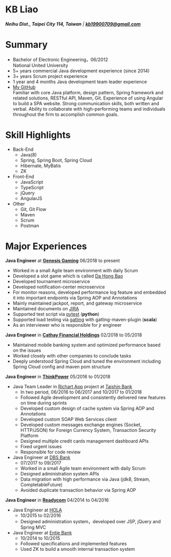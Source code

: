 # **KB** Liao
###### **Neihu Dist., Taipei City 114, Taiwan** | **kb19900709@gmail.com** 

# Summary
- Bachelor of Electronic Engineering，06/2012  
National United University
- 5+ years commercial Java development experience (since 2014) 
- 3+ years Scrum project experience  
- 1 year and 4 months Java development team leader experience  
- [My GitHub](https://github.com/kb19900709)  
Familiar with core Java platform, design pattern, Spring framework and related solutions, RESTful API, Maven, Git. Experience of using Angular to build a SPA website. 
Strong communication skills, both written and verbal. Ability to collaborate with high-performing teams and individuals throughout the firm to accomplish common goals.

# Skill Highlights
- Back-End
    - Java(8)
    - Spring, Spring Boot, Spring Cloud
    - Hibernate, MyBatis
    - ZK
- Front-End
    - JavaScript
    - TypeScript
    - jQuery
    - AngularJS
- Other
    - Git, Git Flow
    - Maven
    - Scrum
    - Postman

# Major Experiences
**Java Engineer** at **[Genesis Gaming](http://www.genesis-games.com)** 06/2018 to present
- Worked in a small Agile team environment with daily Scrum
- Developed a slot game which is called [Da Hong Bao](http://www.genesis-games.com/result.php?keyword=Da%20Hong%20Bao)
- Developed tournament microservice
- Developed notification-center microservice 
- For monitor reasons, developed performance log feature and embedded it into important endpoints via Spring AOP and Annotations
- Mainly maintained jackpot, report, and gateway microservice
- Maintained documents on [JIRA](https://www.atlassian.com/software/jira)
- Supported test script via [pytest](http://docs.pytest.org/en/latest/) (**python**)
- Supported load testing via [gatling](https://gatling.io/docs/2.2/) with gatling-maven-plugin (**scala**)
- As an interviewer who is responsible for jr engineer
  
**Java Engineer** in **[Cathay Financial Holdings](https://www.cathayholdings.com/en/holdings/intro/intro/about)** 02/2018 to 05/2018   
- Maintained mobile banking system and optimized performance based on the issues
- Worked closely with other companies to conclude tasks
- Deeply understood Spring Cloud and tuned the environment including Spring Cloud config and maven pom structure

**Java Engineer** in **[ThinkPower](https://www.thinkpower.info/)** 05/2016 to 01/2018
- Java Team Leader in [Richart App](https://richart.tw/) project at [Taishin Bank](https://mkp.taishinbank.com.tw/s/2020/181201/index.html)
    - In two period, 06/2016 to 06/2017 and 10/2017 to 01/2018
    - Followed Agile development and consistently delivered new features on time during sprints
    - Developed custom design of cache system via Spring AOP and Annotations
    - Developed custom SOAP Web Services client
    - Developed custom messages exchange engines (Socket, HTTP/JSON) for Foreign Currency System, Transaction Security Platform
    - Designed multiple credit cards management dashboard APIs
    - Fixed urgent issues
    - Responsible for code review
- Java Engineer at [DBS Bank](https://www.dbs.com.tw/index/default.page)
    - 07/2017 to 09/2017
    - Worked in a small Agile team environment with daily Scrum
    - Designed administration system APIs
    - Data migration with high performance via Java (jdk8, Stream, CompletableFuture)
    - Avoided duplicate transaction behavior via Spring AOP

**Java Engineer** in **[Readycom](http://www.readycom.com.tw)** 04/2014 to 04/2016
- Java Engineer at [HOLA](https://www.trplus.com.tw/Hola)
    - 10/2015 to 02/2016
    - Designed administration system，developed over JSP, jQuery and Spring MVC
- Java Engineer at [Entie Bank](http://www.entiebank.com.tw/ENGLISH/index.asp)
    - 10/2014 to 10/2015
    - Followed specifications and implemented features
    - Used ZK to build a smooth internal transaction system
